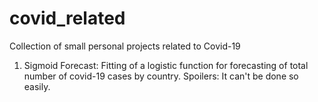 # covid_related
Collection of small personal projects related to Covid-19

1. Sigmoid Forecast: Fitting of a logistic function for forecasting of total number of covid-19 cases by country. Spoilers: It can't be done so easily.
